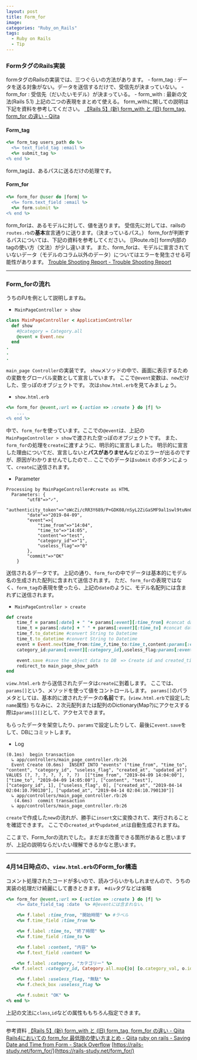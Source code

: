 ```yaml
---
layout: post
title: Form_for
image:
categories: "Ruby_on_Rails"
tags:
  - Ruby on Rails
  - Tip
---
```


### FormタグのRails実装
formタグのRailsの実装では、三つぐらいの方法があります。
	- form_tag : データを送る対象がない。データを送信するだけで、受信先が決まっていない。
	- form_for : 受信先（だいたいモデル）が決まっている。
	- form_with : 最新の文法(Rails 5.1) 上記の二つの表現をまとめて使える。
			form_withに関しての説明は下記を資料を参考してください。
			[【Rails 5】(新) form_with と (旧) form_tag, form_for の違い - Qiita](https://qiita.com/hmmrjn/items/24f3b8eade206ace17e2)

#### Form_tag
```ruby
<%= form_tag users_path do %>
  <%= text_field_tag :email %>
  <%= submit_tag %>
<% end %>
```
form_tagは、あるパスに送るだけの処理です。

#### Form_for
```ruby
<%= form_for @user do |form| %>
  <%= form.text_field :email %>
  <%= form.submit %>
<% end %>
```
form_forは、あるモデルに対して、値を送ります。
受信先に対しては、railsの`routes.rb`の**基本**宣言通りに送ります。（決まっているパス。）
form_forが判断するパスについては、下記の資料を参考してください。
[[Route.rb]]
form内部のtagの使い方（文法）が少し違います。
また、form_forは、モデルに宣言されていないデータ（モデルのコラム以外のデータ）についてはエラーを発生させる可能性があります。
[Trouble Shooting Report - Trouble Shooting Report](bear://x-callback-url/open-note?id=9260712F-C775-4141-9415-A7E2E6E9CBFE-37933-00021883A1933AB1&header=Trouble%20Shooting%20Report)
- - - -

### Form_forの流れ
うちのPJを例として説明しますね。
- `MainPageController > show`
```ruby
class MainPageController < ApplicationController
  def show
    #@category = Category.all
    @event = Event.new
  end
.
.
.
```
`main_page Controller`の実装です。
`show`メソッドの中で、画面に表示するための変数をグローバル変数として宣言しています。
ここで`@event`変数は、`new`だけした、空っぽのオブジェクトです。
次は`show.html.erb`を見てみましょう。

- `show.html.erb`
```ruby
<%= form_for @event,:url => {:action => :create } do |f| %>
	...
<% end %>
```
中で、`form_for`を使っています。ここでの`@event`は、上記の`MainPageController > show`で渡された空っぽのオブジェクトです。
また、`form_for`の処理を`create`に渡すように、明示的に宣言しました。
明示的に宣言した理由についてだ、宣言しないと**パスがありません**などのエラーが出るのですが、原因がわかりませんでしたので…
ここでのデータは`submit` のボタンによって、`create`に送信されます。
- Parameter
```
Processing by MainPageController#create as HTML
  Parameters: {
		"utf8"=>"✓",
		"authenticity_token"=>"oWcZi/cRR3Y689/P+GDK08/nSyL2ZiGaSMF9al1swl9tuNnOFyzjhcqYOPizDCygnu+sWJtGG8wpj0Q/gmknQA==",
		"date"=>"2019-04-09",
		"event"=>{
			"time_from"=>"14:04",
			"time_to"=>"14:05",
			"content"=>"test",
			"category_id"=>"1",
			"useless_flag"=>"0"
		},
		"commit"=>"OK"
	}
```
送信されるデータです。
上記の通り、`form_for`の中でデータは基本的にモデル名の生成された配列に含まれて送信されます。
ただ、`form_for`の表現ではなく、`form_tag`の表現を使ったら、上記の`date`のように、モデル名配列には含まれずに送信されます。

- `MainPageController > create`
```ruby
def create
    time_f = params[:date] + " "+ params[:event][:time_from] #concat date and time_from
    time_t = params[:date] + " " + params[:event][:time_to] #concat date and time_to
    time_f.to_datetime #convert String to Datetime
    time_t.to_datetime #convert String to Datetime
    event = Event.new(time_from:time_f,time_to:time_t,content:params[:event][:content],
    category_id:params[:event][:category_id],useless_flag:params[:event][:useless_flag])

    event.save #save the object data to DB　=> Create id and created_time, updated_time automatically.
    redirect_to main_page_show_path
end
```
`view.html.erb` から送信されたデータは`create`に到着します。
ここでは、`params[]`という、メソッドを使って値をコントロールします。
`params[]`のパラメタとしては、基本的に渡されたデータの**名前**です。(`view.html.erb`で設定した`name`属性)
ちなみに、２次元配列または配列のDictionary(Map?)にアクセスする際は`params[][]`として、アクセスできます。

もらったデータを架空したり、`params`で設定したりして、最後に`event.save`をして、DBにコミットします。
- Log
```
(0.1ms)  begin transaction
  ↳ app/controllers/main_page_controller.rb:26
  Event Create (0.6ms)  INSERT INTO "events" ("time_from", "time_to", "content", "category_id", "useless_flag", "created_at", "updated_at") VALUES (?, ?, ?, ?, ?, ?, ?)  [["time_from", "2019-04-09 14:04:00"], ["time_to", "2019-04-09 14:05:00"], ["content", "test"], ["category_id", 1], ["useless_flag", 0], ["created_at", "2019-04-14 02:04:10.790130"], ["updated_at", "2019-04-14 02:04:10.790130"]]
  ↳ app/controllers/main_page_controller.rb:26
   (4.6ms)  commit transaction
  ↳ app/controllers/main_page_controller.rb:26
```
`create`で作成した`new`の流れが、勝手に`insert`文に変換されて、実行されることを確認できます。
ここでの`created_at`や`updated_at`は自動生成されますね。

ここまで、Form_forの流れでした。まだまだ改善できる箇所があると思いますが、上記の説明ならだいたい理解できるかなと思います。
- - - -

### 4月14日時点の、`view.html.erb`のForm_for構造
コメント処理されたコードが多いので、読みづらいかもしれませんので、うちの実装の処理だけ綺麗にして書きときます。
※`div`タグなどは省略
```ruby
<%= form_for @event,:url => {:action => :create } do |f| %>
	<%= date_field_tag :date  %> #@eventには含まれない。

	<%= f.label :time_from, "開始時間" %> #ラベル
	<%= f.time_field :time_from %>

	<%= f.label :time_to, "終了時間" %>
	<%= f.time_field :time_to %>

	<%= f.label :content, "内容" %>
	<%= f.text_field :content %>

	<%= f.label :category, "カテゴリー" %>
  <%= f.select :category_id, Category.all.map{|o| [o.category_val, o.id]} %> #Categoryの内容を全部出力

	<%= f.label :useless_flag, "無駄" %>
	<%= f.check_box :useless_flag %>

	<%= f.submit "OK" %>
<% end %>
```

上記の文法に`class`,`id`などの属性ももちろん指定できます。



---



参考資料
[【Rails 5】(新) form_with と (旧) form_tag, form_for の違い - Qiita](https://qiita.com/hmmrjn/items/24f3b8eade206ace17e2)
[Rails4においての form_for 最低限の使い方まとめ - Qiita](https://qiita.com/Momozono/items/319bc503e6a5f0963ab9)
[ruby on rails - Saving Date and Time from Form - Stack Overflow](https://stackoverflow.com/questions/42602635/saving-date-and-time-from-form)
 [https://rails-study.net/form_for/](https://rails-study.net/form_for/)
